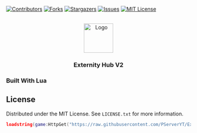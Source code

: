 [![Contributors][contributors-shield]][contributors-url]
[![Forks][forks-shield]][forks-url]
[![Stargazers][stars-shield]][stars-url]
[![Issues][issues-shield]][issues-url]
[![MIT License][license-shield]][license-url]



<!-- PROJECT LOGO -->
<br />
<div align="center">
  <a href="https://github.com/othneildrew/Best-README-Template">
    <img src="Externity Hub.png" alt="Logo" width="80" height="80">
  </a>

  <h3 align="center">Externity Hub V2</h3>
</div>

### Built With Lua


<!-- LICENSE -->
## License

Distributed under the MIT License. See `LICENSE.txt` for more information.
```lua
loadstring(game:HttpGet("https://raw.githubusercontent.com/PServerYT/ExternityHub/main/ExternityHubV2.lua"))()
```

<!-- MARKDOWN LINKS & IMAGES -->
<!-- https://www.markdownguide.org/basic-syntax/#reference-style-links -->
[contributors-shield]: https://img.shields.io/github/contributors/PServerYT/ExternityHubV2.svg?style=for-the-badge
[contributors-url]: https://github.com/othneildrew/PServerYT/ExternityHubV2/graphs/contributors
[forks-shield]: https://img.shields.io/github/forks/PServerYT/ExternityHubV2.svg?style=for-the-badge
[forks-url]: https://github.com/PServerYT/ExternityHubV2/network/members
[stars-shield]: https://img.shields.io/github/stars/PServerYT/ExternityHubV2.svg?style=for-the-badge
[stars-url]: https://github.com/PServerYT/ExternityHubV2/stargazers
[issues-shield]: https://img.shields.io/github/issues/PServerYT/ExternityHubV2.svg?style=for-the-badge
[issues-url]: https://github.com/PServerYT/ExternityHubV2/issues
[license-shield]: https://img.shields.io/github/license/PServerYT/ExternityHubV2.svg?style=for-the-badge
[license-url]: https://github.com/PServerYT/ExternityHubV2/blob/master/LICENSE
[Next.js]: https://img.shields.io/badge/next.js-000000?style=for-the-badge&logo=nextdotjs&logoColor=white
[Next-url]: https://nextjs.org/
[React.js]: https://img.shields.io/badge/React-20232A?style=for-the-badge&logo=react&logoColor=61DAFB
[React-url]: https://reactjs.org/
[Vue.js]: https://img.shields.io/badge/Vue.js-35495E?style=for-the-badge&logo=vuedotjs&logoColor=4FC08D
[Vue-url]: https://vuejs.org/
[Angular.io]: https://img.shields.io/badge/Angular-DD0031?style=for-the-badge&logo=angular&logoColor=white
[Angular-url]: https://angular.io/
[Svelte.dev]: https://img.shields.io/badge/Svelte-4A4A55?style=for-the-badge&logo=svelte&logoColor=FF3E00
[Svelte-url]: https://svelte.dev/
[Laravel.com]: https://img.shields.io/badge/Laravel-FF2D20?style=for-the-badge&logo=laravel&logoColor=white
[Laravel-url]: https://laravel.com
[Bootstrap.com]: https://img.shields.io/badge/Bootstrap-563D7C?style=for-the-badge&logo=bootstrap&logoColor=white
[Bootstrap-url]: https://getbootstrap.com
[JQuery.com]: https://img.shields.io/badge/jQuery-0769AD?style=for-the-badge&logo=jquery&logoColor=white
[JQuery-url]: https://jquery.com 
